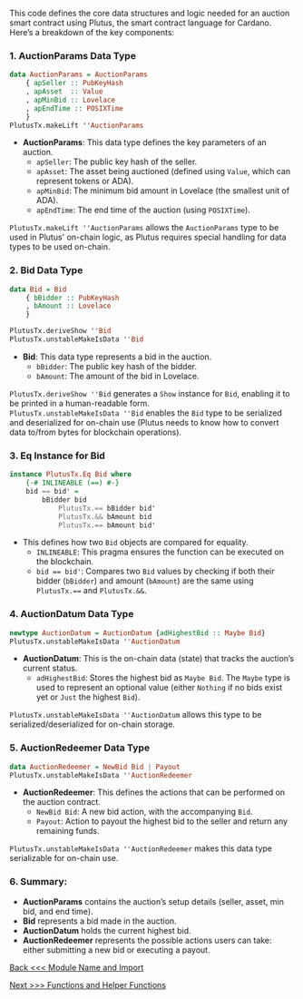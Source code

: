 This code defines the core data structures and logic needed for an auction smart contract using Plutus, the smart contract language for Cardano. Here’s a breakdown of the key components:

### 1. **AuctionParams Data Type**
```haskell
data AuctionParams = AuctionParams
    { apSeller :: PubKeyHash
    , apAsset  :: Value
    , apMinBid :: Lovelace
    , apEndTime :: POSIXTime
    }
PlutusTx.makeLift ''AuctionParams
```
- **AuctionParams**: This data type defines the key parameters of an auction.
  - `apSeller`: The public key hash of the seller.
  - `apAsset`: The asset being auctioned (defined using `Value`, which can represent tokens or ADA).
  - `apMinBid`: The minimum bid amount in Lovelace (the smallest unit of ADA).
  - `apEndTime`: The end time of the auction (using `POSIXTime`).

`PlutusTx.makeLift ''AuctionParams` allows the `AuctionParams` type to be used in Plutus' on-chain logic, as Plutus requires special handling for data types to be used on-chain.

### 2. **Bid Data Type**
```haskell
data Bid = Bid
    { bBidder :: PubKeyHash
    , bAmount :: Lovelace
    }

PlutusTx.deriveShow ''Bid
PlutusTx.unstableMakeIsData ''Bid
```
- **Bid**: This data type represents a bid in the auction.
  - `bBidder`: The public key hash of the bidder.
  - `bAmount`: The amount of the bid in Lovelace.

`PlutusTx.deriveShow ''Bid` generates a `Show` instance for `Bid`, enabling it to be printed in a human-readable form.  
`PlutusTx.unstableMakeIsData ''Bid` enables the `Bid` type to be serialized and deserialized for on-chain use (Plutus needs to know how to convert data to/from bytes for blockchain operations).

### 3. **Eq Instance for Bid**
```haskell
instance PlutusTx.Eq Bid where
    {-# INLINEABLE (==) #-}
    bid == bid' =
        bBidder bid
            PlutusTx.== bBidder bid'
            PlutusTx.&& bAmount bid
            PlutusTx.== bAmount bid'
```
- This defines how two `Bid` objects are compared for equality.
  - `INLINEABLE`: This pragma ensures the function can be executed on the blockchain.
  - `bid == bid'`: Compares two `Bid` values by checking if both their bidder (`bBidder`) and amount (`bAmount`) are the same using `PlutusTx.==` and `PlutusTx.&&`.

### 4. **AuctionDatum Data Type**
```haskell
newtype AuctionDatum = AuctionDatum {adHighestBid :: Maybe Bid}
PlutusTx.unstableMakeIsData ''AuctionDatum
```
- **AuctionDatum**: This is the on-chain data (state) that tracks the auction’s current status.
  - `adHighestBid`: Stores the highest bid as `Maybe Bid`. The `Maybe` type is used to represent an optional value (either `Nothing` if no bids exist yet or `Just` the highest `Bid`).

`PlutusTx.unstableMakeIsData ''AuctionDatum` allows this type to be serialized/deserialized for on-chain storage.

### 5. **AuctionRedeemer Data Type**
```haskell
data AuctionRedeemer = NewBid Bid | Payout
PlutusTx.unstableMakeIsData ''AuctionRedeemer
```
- **AuctionRedeemer**: This defines the actions that can be performed on the auction contract.
  - `NewBid Bid`: A new bid action, with the accompanying `Bid`.
  - `Payout`: Action to payout the highest bid to the seller and return any remaining funds.

`PlutusTx.unstableMakeIsData ''AuctionRedeemer` makes this data type serializable for on-chain use.

### 6. Summary:
- **AuctionParams** contains the auction’s setup details (seller, asset, min bid, and end time).
- **Bid** represents a bid made in the auction.
- **AuctionDatum** holds the current highest bid.
- **AuctionRedeemer** represents the possible actions users can take: either submitting a new bid or executing a payout.


[Back <<< Module Name and Import](https://github.com/besiwims/plutus-tx-template/blob/main/3.%20Module%20name%20and%20import%20section.md)

[Next >>> Functions and Helper Functions](https://github.com/besiwims/plutus-tx-template/blob/main/5.%20Functions%20and%20helper%20functions.md)
